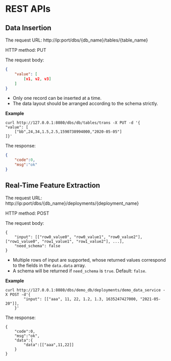 # REST APIs

## Data Insertion

The request URL: http://ip:port/dbs/{db_name}/tables/{table_name}

HTTP method: PUT 

The request body: 
```json
{
    "value": [
    	[v1, v2, v3]
    ]
}
```

+ Only one record can be inserted at a time.
+ The data layout should be arranged according to the schema strictly.

**Example**

```batch
curl http://127.0.0.1:8080/dbs/db/tables/trans -X PUT -d '{
"value": [
    ["bb",24,34,1.5,2.5,1590738994000,"2020-05-05"]
]}'
```
The response:

```json
{
    "code":0,
    "msg":"ok"
}
```

## Real-Time Feature Extraction

The request URL: http://ip:port/dbs/{db_name}/deployments/{deployment_name}

HTTP method: POST

The request body: 

```
{
    "input": [["row0_value0", "row0_value1", "row0_value2"], ["row1_value0", "row1_value1", "row1_value2"], ...],
    "need_schema": false
}
```

+ Multiple rows of input are supported, whose returned values correspond to the fields in the `data.data` array.
+ A schema will be returned if `need_schema`  is `true`. Default: `false`.

**Example**

```
curl http://127.0.0.1:8080/dbs/demo_db/deployments/demo_data_service -X POST -d'{
        "input": [["aaa", 11, 22, 1.2, 1.3, 1635247427000, "2021-05-20"]],
    }'
```

The response:

```
{
    "code":0,
    "msg":"ok",
    "data":{
        "data":[["aaa",11,22]]
    }
}
```